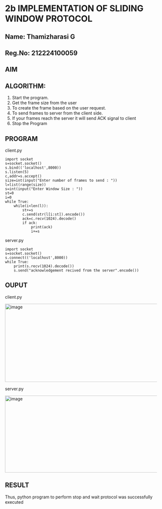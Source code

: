 # 2b IMPLEMENTATION OF SLIDING WINDOW PROTOCOL
## Name: Thamizharasi G
## Reg.No: 212224100059
## AIM
## ALGORITHM:
1. Start the program.
2. Get the frame size from the user
3. To create the frame based on the user request.
4. To send frames to server from the client side.
5. If your frames reach the server it will send ACK signal to client
6. Stop the Program
## PROGRAM

client.py
```
import socket
s=socket.socket()
s.bind(('localhost',8000))
s.listen(5)
c,addr=s.accept()
size=int(input("Enter number of frames to send : "))
l=list(range(size))
s=int(input("Enter Window Size : "))
st=0
i=0
while True:
    while(i<len(l)):
        st+=s
        c.send(str(l[i:st]).encode())
        ack=c.recv(1024).decode()
        if ack:
            print(ack)
            i+=s
```
server.py
```
import socket
s=socket.socket()
s.connect(('localhost',8000))
while True:
    print(s.recv(1024).decode())
    s.send("acknowledgement recived from the server".encode())
```
## OUPUT

client.py

<img width="547" height="258" alt="image" src="https://github.com/user-attachments/assets/5253ce21-f755-462f-9ee5-15e29f6dd4c5" />

server.py

<img width="576" height="254" alt="image" src="https://github.com/user-attachments/assets/5fbe5004-d2f7-4c07-96eb-e11a6c3af117" />

## RESULT
Thus, python program to perform stop and wait protocol was successfully executed
